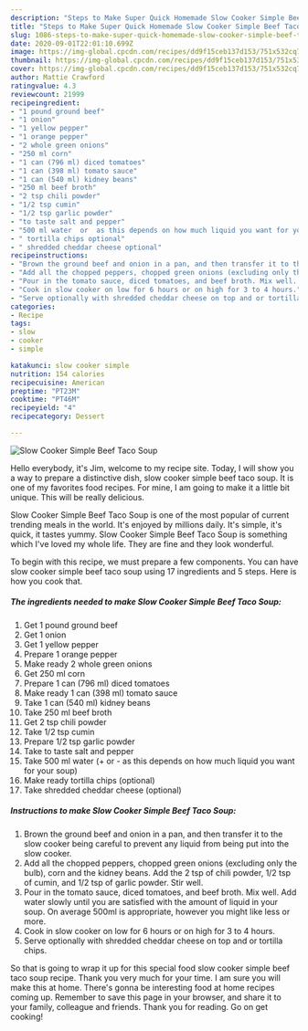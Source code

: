 ```yaml
---
description: "Steps to Make Super Quick Homemade Slow Cooker Simple Beef Taco Soup"
title: "Steps to Make Super Quick Homemade Slow Cooker Simple Beef Taco Soup"
slug: 1086-steps-to-make-super-quick-homemade-slow-cooker-simple-beef-taco-soup
date: 2020-09-01T22:01:10.699Z
image: https://img-global.cpcdn.com/recipes/dd9f15ceb137d153/751x532cq70/slow-cooker-simple-beef-taco-soup-recipe-main-photo.jpg
thumbnail: https://img-global.cpcdn.com/recipes/dd9f15ceb137d153/751x532cq70/slow-cooker-simple-beef-taco-soup-recipe-main-photo.jpg
cover: https://img-global.cpcdn.com/recipes/dd9f15ceb137d153/751x532cq70/slow-cooker-simple-beef-taco-soup-recipe-main-photo.jpg
author: Mattie Crawford
ratingvalue: 4.3
reviewcount: 21999
recipeingredient:
- "1 pound ground beef"
- "1 onion"
- "1 yellow pepper"
- "1 orange pepper"
- "2 whole green onions"
- "250 ml corn"
- "1 can (796 ml) diced tomatoes"
- "1 can (398 ml) tomato sauce"
- "1 can (540 ml) kidney beans"
- "250 ml beef broth"
- "2 tsp chili powder"
- "1/2 tsp cumin"
- "1/2 tsp garlic powder"
- "to taste salt and pepper"
- "500 ml water  or  as this depends on how much liquid you want for your soup"
- " tortilla chips optional"
- " shredded cheddar cheese optional"
recipeinstructions:
- "Brown the ground beef and onion in a pan, and then transfer it to the slow cooker being careful to prevent any liquid from being put into the slow cooker."
- "Add all the chopped peppers, chopped green onions (excluding only the bulb), corn and the kidney beans. Add the 2 tsp of chili powder, 1/2 tsp of cumin, and 1/2 tsp of garlic powder. Stir well."
- "Pour in the tomato sauce, diced tomatoes, and beef broth. Mix well. Add water slowly until you are satisfied with the amount of liquid in your soup. On average 500ml is appropriate, however you might like less or more."
- "Cook in slow cooker on low for 6 hours or on high for 3 to 4 hours."
- "Serve optionally with shredded cheddar cheese on top and or tortilla chips."
categories:
- Recipe
tags:
- slow
- cooker
- simple

katakunci: slow cooker simple 
nutrition: 154 calories
recipecuisine: American
preptime: "PT23M"
cooktime: "PT46M"
recipeyield: "4"
recipecategory: Dessert

---
```



![Slow Cooker Simple Beef Taco Soup](https://img-global.cpcdn.com/recipes/dd9f15ceb137d153/751x532cq70/slow-cooker-simple-beef-taco-soup-recipe-main-photo.jpg)

Hello everybody, it's Jim, welcome to my recipe site. Today, I will show you a way to prepare a distinctive dish, slow cooker simple beef taco soup. It is one of my favorites food recipes. For mine, I am going to make it a little bit unique. This will be really delicious.



Slow Cooker Simple Beef Taco Soup is one of the most popular of current trending meals in the world. It's enjoyed by millions daily. It's simple, it's quick, it tastes yummy. Slow Cooker Simple Beef Taco Soup is something which I've loved my whole life. They are fine and they look wonderful.


To begin with this recipe, we must prepare a few components. You can have slow cooker simple beef taco soup using 17 ingredients and 5 steps. Here is how you cook that.

<!--inarticleads1-->

##### The ingredients needed to make Slow Cooker Simple Beef Taco Soup:

1. Get 1 pound ground beef
1. Get 1 onion
1. Get 1 yellow pepper
1. Prepare 1 orange pepper
1. Make ready 2 whole green onions
1. Get 250 ml corn
1. Prepare 1 can (796 ml) diced tomatoes
1. Make ready 1 can (398 ml) tomato sauce
1. Take 1 can (540 ml) kidney beans
1. Take 250 ml beef broth
1. Get 2 tsp chili powder
1. Take 1/2 tsp cumin
1. Prepare 1/2 tsp garlic powder
1. Take to taste salt and pepper
1. Take 500 ml water (+ or - as this depends on how much liquid you want for your soup)
1. Make ready  tortilla chips (optional)
1. Take  shredded cheddar cheese (optional)




<!--inarticleads2-->

##### Instructions to make Slow Cooker Simple Beef Taco Soup:

1. Brown the ground beef and onion in a pan, and then transfer it to the slow cooker being careful to prevent any liquid from being put into the slow cooker.
1. Add all the chopped peppers, chopped green onions (excluding only the bulb), corn and the kidney beans. Add the 2 tsp of chili powder, 1/2 tsp of cumin, and 1/2 tsp of garlic powder. Stir well.
1. Pour in the tomato sauce, diced tomatoes, and beef broth. Mix well. Add water slowly until you are satisfied with the amount of liquid in your soup. On average 500ml is appropriate, however you might like less or more.
1. Cook in slow cooker on low for 6 hours or on high for 3 to 4 hours.
1. Serve optionally with shredded cheddar cheese on top and or tortilla chips.




So that is going to wrap it up for this special food slow cooker simple beef taco soup recipe. Thank you very much for your time. I am sure you will make this at home. There's gonna be interesting food at home recipes coming up. Remember to save this page in your browser, and share it to your family, colleague and friends. Thank you for reading. Go on get cooking!
